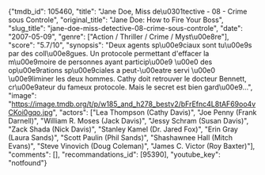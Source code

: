 {"tmdb_id": 105460, "title": "Jane Doe, Miss de\u0301tective - 08 - Crime sous Controle", "original_title": "Jane Doe: How to Fire Your Boss", "slug_title": "jane-doe-miss-detective-08-crime-sous-controle", "date": "2007-05-09", "genre": ["Action / Thriller / Crime / Myst\u00e8re"], "score": "5.7/10", "synopsis": "Deux agents sp\u00e9ciaux sont tu\u00e9s par des coll\u00e8gues. Un protocole permettant d'effacer la m\u00e9moire de personnes ayant particip\u00e9 \u00e0 des op\u00e9rations sp\u00e9ciales a peut-\u00eatre servi \u00e0 \u00e9liminer les deux hommes. Cathy doit retrouver le docteur Bennett, cr\u00e9ateur du fameux protocole. Mais le secret est bien gard\u00e9...", "image": "https://image.tmdb.org/t/p/w185_and_h278_bestv2/bFrEfnc4L8tAF69oo4vCKoi0gqo.jpg", "actors": ["Lea Thompson (Cathy Davis)", "Joe Penny (Frank Darnell)", "William R. Moses (Jack Davis)", "Jessy Schram (Susan Davis)", "Zack Shada (Nick Davis)", "Stanley Kamel (Dr. Jared Fox)", "Erin Gray (Laura Sands)", "Scott Paulin (Phil Sands)", "Shashawnee Hall (Mitch Evans)", "Steve Vinovich (Doug Coleman)", "James C. Victor (Roy Baxter)"], "comments": [], "recommandations_id": [95390], "youtube_key": "notfound"}